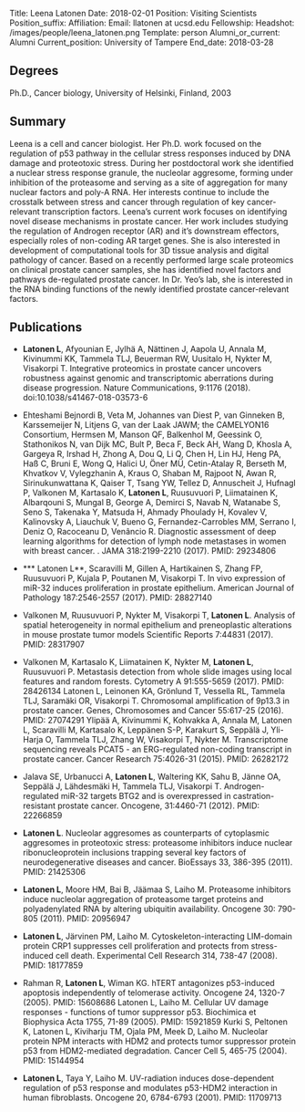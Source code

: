 Title: Leena Latonen
Date: 2018-02-01
Position: Visiting Scientists
Position_suffix: 
Affiliation: 
Email: llatonen at ucsd.edu
Fellowship: 
Headshot: /images/people/leena_latonen.png
Template: person
Alumni_or_current: Alumni
Current_position: University of Tampere
End_date: 2018-03-28

<!-- Status: draft -->



## Degrees
Ph.D., Cancer biology, University of Helsinki, Finland, 2003<br>

## Summary
Leena is a cell and cancer biologist. Her Ph.D. work focused on the regulation of p53 pathway in the cellular stress responses induced by DNA damage and proteotoxic stress. During her postdoctoral work she identified a nuclear stress response granule, the nucleolar aggresome, forming under inhibition of the proteasome and serving as a site of aggregation for many nuclear factors and poly-A RNA. Her interests continue to include the crosstalk between stress and cancer through regulation of key cancer-relevant transcription factors.Leena’s current work focuses on identifying novel disease mechanisms in prostate cancer. Her work includes studying the regulation of Androgen receptor (AR) and it’s downstream effectors, especially roles of non-coding AR target genes. She is also interested in development of computational tools for 3D tissue analysis and digital pathology of cancer. Based on a recently performed large scale proteomics on clinical prostate cancer samples, she has identified novel factors and pathways de-regulated prostate cancer. In Dr. Yeo’s lab, she is interested in the RNA binding functions of the newly identified prostate cancer-relevant factors.



## Publications
* **Latonen L**, Afyounian E, Jylhä A, Nättinen J, Aapola U, Annala M, Kivinummi KK, Tammela TLJ, Beuerman RW, Uusitalo H, Nykter M, Visakorpi T. Integrative proteomics in prostate cancer uncovers robustness against genomic and transcriptomic aberrations during disease progression. Nature Communications, 9:1176 (2018). doi:10.1038/s41467-018-03573-6

* Ehteshami Bejnordi B, Veta M, Johannes van Diest P, van Ginneken B, Karssemeijer N, Litjens G, van der Laak JAWM; the CAMELYON16 Consortium, Hermsen M, Manson QF, Balkenhol M, Geessink O, Stathonikos N, van Dijk MC, Bult P, Beca F, Beck AH, Wang D, Khosla A, Gargeya R, Irshad H, Zhong A, Dou Q, Li Q, Chen H, Lin HJ, Heng PA, Haß C, Bruni E, Wong Q, Halici U, Öner MÜ, Cetin-Atalay R, Berseth M, Khvatkov V, Vylegzhanin A, Kraus O, Shaban M, Rajpoot N, Awan R, Sirinukunwattana K, Qaiser T, Tsang YW, Tellez D, Annuscheit J, Hufnagl P, Valkonen M, Kartasalo K, **Latonen L**, Ruusuvuori P, Liimatainen K, Albarqouni S, Mungal B, George A, Demirci S, Navab N, Watanabe S, Seno S, Takenaka Y, Matsuda H, Ahmady Phoulady H, Kovalev V, Kalinovsky A, Liauchuk V, Bueno G, Fernandez-Carrobles MM, Serrano I, Deniz O, Racoceanu D, Venâncio R. Diagnostic  assessment  of  deep  learning  algorithms  for detection of lymph node metastases in women with breast cancer. . JAMA 318:2199-2210 (2017). PMID: 29234806

* *** Latonen L**, Scaravilli M, Gillen A, Hartikainen S, Zhang FP, Ruusuvuori P, Kujala P, Poutanen M, Visakorpi T. In vivo expression of miR-32 induces proliferation in prostate epithelium. American Journal of Pathology 187:2546-2557 (2017). PMID: 28827140* Valkonen M, Ruusuvuori P, Nykter M, Visakorpi T, **Latonen L**. Analysis of spatial heterogeneity in normal epithelium and preneoplastic alterations in mouse prostate tumor models Scientific Reports 7:44831 (2017). PMID: 28317907

* Valkonen M, Kartasalo K, Liimatainen K, Nykter M, **Latonen L**, Ruusuvuori P. Metastasis detection from whole slide images using local features and random forests. Cytometry A 91:555-5659 (2017). PMID: 28426134Latonen L, Leinonen KA, Grönlund T, Vessella RL, Tammela TLJ, Saramäki OR, Visakorpi T. Chromosomal amplification of 9p13.3 in prostate cancer. Genes, Chromosomes and Cancer 55:617-25 (2016). PMID: 27074291Ylipää A, Kivinummi K, Kohvakka A, Annala M, Latonen L, Scaravilli M, Kartasalo K, Leppänen S-P, Karakurt S, Seppälä J, Yli-Harja O, Tammela TLJ, Zhang W, Visakorpi T, Nykter M. Transcriptome sequencing reveals PCAT5 - an ERG-regulated non-coding transcript in prostate cancer. Cancer Research 75:4026-31 (2015). PMID: 26282172

* Jalava SE, Urbanucci A, **Latonen L**, Waltering KK, Sahu B, Jänne OA, Seppälä J,  Lähdesmäki H, Tammela TLJ, Visakorpi T. Androgen-regulated miR-32 targets BTG2 and is overexpressed in castration-resistant prostate cancer. Oncogene, 31:4460-71 (2012). PMID: 22266859

* **Latonen L**. Nucleolar aggresomes as counterparts of cytoplasmic aggresomes in proteotoxic stress: proteasome inhibitors induce nuclear ribonucleoprotein inclusions trapping several key factors of neurodegenerative diseases and cancer. BioEssays 33, 386-395 (2011). PMID: 21425306

* **Latonen L**, Moore HM, Bai B, Jäämaa S, Laiho M. Proteasome inhibitors induce nucleolar aggregation of proteasome target proteins and polyadenylated RNA by altering ubiquitin availability. Oncogene 30: 790-805 (2011). PMID: 20956947

* **Latonen L**, Järvinen PM, Laiho M. Cytoskeleton-interacting LIM-domain protein CRP1 suppresses cell proliferation and protects from stress-induced cell death. Experimental Cell Research 314, 738-47 (2008). PMID: 18177859

* Rahman R, **Latonen L**, Wiman KG. hTERT antagonizes p53-induced apoptosis independently of telomerase activity. Oncogene 24, 1320-7 (2005). PMID: 15608686Latonen L, Laiho M. Cellular UV damage responses - functions of tumor suppressor p53. Biochimica et Biophysica Acta 1755, 71-89 (2005). PMID: 15921859Kurki S, Peltonen K, Latonen L, Kiviharju TM, Ojala PM, Meek D, Laiho M. Nucleolar protein NPM interacts with HDM2 and protects tumor suppressor protein p53 from HDM2-mediated degradation. Cancer Cell 5, 465-75 (2004). PMID: 15144954

* **Latonen L**, Taya Y, Laiho M. UV-radiation induces dose-dependent regulation of p53 response and modulates p53-HDM2 interaction in human fibroblasts. Oncogene 20, 6784-6793 (2001). PMID: 11709713